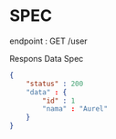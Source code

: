 # SPEC

endpoint : GET /user

Respons Data Spec
```json
{
    "status" : 200
    "data" : {
        "id" : 1
        "nama" : "Aurel"
    }
}
```